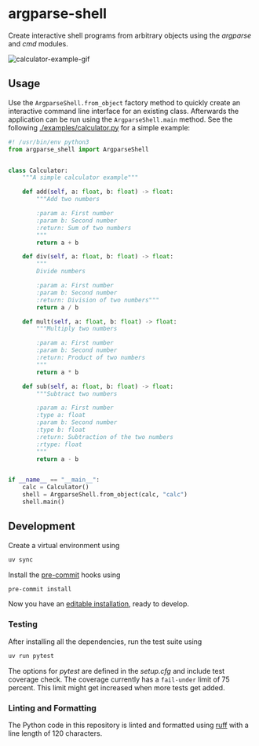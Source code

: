 # argparse-shell

Create interactive shell programs from arbitrary objects using the _argparse_ and _cmd_ modules.

![calculator-example-gif](./examples/calculator-example.gif)

## Usage

Use the `ArgparseShell.from_object` factory method to quickly create an interactive command line interface
for an existing class. Afterwards the application can be run using the `ArgparseShell.main` method.
See the following [./examples/calculator.py](./examples/calculator.py) for a simple example:

``` python
#! /usr/bin/env python3
from argparse_shell import ArgparseShell


class Calculator:
    """A simple calculator example"""

    def add(self, a: float, b: float) -> float:
        """Add two numbers

        :param a: First number
        :param b: Second number
        :return: Sum of two numbers
        """
        return a + b

    def div(self, a: float, b: float) -> float:
        """
        Divide numbers

        :param a: First number
        :param b: Second number
        :return: Division of two numbers"""
        return a / b

    def mult(self, a: float, b: float) -> float:
        """Multiply two numbers

        :param a: First number
        :param b: Second number
        :return: Product of two numbers
        """
        return a * b

    def sub(self, a: float, b: float) -> float:
        """Subtract two numbers

        :param a: First number
        :type a: float
        :param b: Second number
        :type b: float
        :return: Subtraction of the two numbers
        :rtype: float
        """
        return a - b


if __name__ == "__main__":
    calc = Calculator()
    shell = ArgparseShell.from_object(calc, "calc")
    shell.main()

```

## Development

Create a virtual environment using

``` bash
uv sync
```

Install the [pre-commit](https://pre-commit.com/) hooks using

``` bash
pre-commit install
```

Now you have an [editable installation](https://pip.pypa.io/en/stable/cli/pip_install/#editable-installs),
ready to develop.

### Testing

After installing all the dependencies, run the test suite using

``` bash
uv run pytest
```

The options for _pytest_ are defined in the _setup.cfg_ and include test coverage check.
The coverage currently has a `fail-under` limit of 75 percent. This limit might get increased when more tests get added.

### Linting and Formatting

The Python code in this repository is linted and formatted using [ruff](https://astral.sh/ruff) with a line length
of 120 characters.
